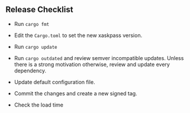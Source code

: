 Release Checklist
-----------------

* Run `cargo fmt`

* Edit the `Cargo.toml` to set the new xaskpass version.

* Run `cargo update`

* Run `cargo outdated` and review semver incompatible updates. Unless there is a strong motivation otherwise, review and update every dependency.

* Update default configuration file.

* Commit the changes and create a new signed tag.

* Check the load time
